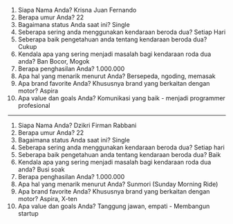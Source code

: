 1. Siapa Nama Anda? Krisna Juan Fernando
2. Berapa umur Anda? 22
3. Bagaimana status Anda saat ini? Single
4. Seberapa sering anda menggunakan kendaraan beroda dua? Setiap Hari
5. Seberapa baik pengetahuan anda tentang kendaraan beroda dua? Cukup
6. Kendala apa yang sering menjadi masalah bagi kendaraan roda dua anda? Ban Bocor, Mogok
7. Berapa penghasilan Anda? 1.000.000
8. Apa hal yang menarik menurut Anda? Bersepeda, ngoding, memasak
9. Apa brand favorite Anda? Khususnya brand yang berkaitan dengan motor? Aspira
10. Apa value dan goals Anda? Komunikasi yang baik - menjadi programmer profesional

------------------------

1. Siapa Nama Anda? Dzikri Firman Rabbani
2. Berapa umur Anda? 22
3. Bagaimana status Anda saat ini? Single
4. Seberapa sering anda menggunakan kendaraan beroda dua? Setiap hari
5. Seberapa baik pengetahuan anda tentang kendaraan beroda dua? Baik
6. Kendala apa yang sering menjadi masalah bagi kendaraan roda dua anda? Busi soak
7. Berapa penghasilan Anda? 1.000.000
8. Apa hal yang menarik menurut Anda? Sunmori (Sunday Morning Ride)
9. Apa brand favorite Anda? Khususnya brand yang berkaitan dengan motor? Aspira, X-ten
10. Apa value dan goals Anda? Tanggung jawan, empati - Membangun startup